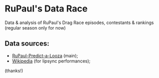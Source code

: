 # RuPaul's Data Race 
Data & analysis of RuPaul's Drag Race episodes, contestants  &amp; rankings (regular season only for now)

## Data sources:
- [RuPaul-Predict-a-Looza](https://shiraamitchell.github.io/rpdr) (main);
- [Wikipedia](https://en.wikipedia.org/wiki/RuPaul%27s_Drag_Race) (for lipsync performances);

(thanks!)